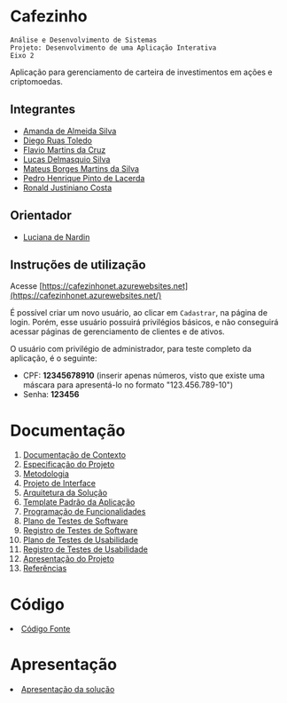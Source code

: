 # Cafezinho

`Análise e Desenvolvimento de Sistemas`  
`Projeto: Desenvolvimento de uma Aplicação Interativa`  
`Eixo 2`

Aplicação para gerenciamento de carteira de investimentos em ações e criptomoedas.

## Integrantes

* [Amanda de Almeida Silva](https://www.linkedin.com/in/amanda-de-almeida-36aa45253)
* [Diego Ruas Toledo](https://www.linkedin.com/in/diego-ruas-toledo-720b96238/)
* [Flavio Martins da Cruz](https://www.linkedin.com/in/flaviomartinscruz/)
* [Lucas Delmasquio Silva](https://www.linkedin.com/in/lucas-silva-8254611b3/)
* [Mateus Borges Martins da Silva](https://www.linkedin.com/in/mateus-mborges/)
* [Pedro Henrique Pinto de Lacerda](https://www.linkedin.com/in/pedro-henrique-pinto-de-lacerda-979ba21a8/)
* [Ronald Justiniano Costa](https://www.linkedin.com/in/ronald-justiniano/)

## Orientador

* [Luciana de Nardin](https://www.linkedin.com/in/luciana-de-nardin-3b175a209/)

## Instruções de utilização

Acesse [https://cafezinhonet.azurewebsites.net](https://cafezinhonet.azurewebsites.net/)  

É possível criar um novo usuário, ao clicar em `Cadastrar`, na página de login. Porém, esse usuário possuirá privilégios básicos, e não conseguirá acessar páginas de gerenciamento de clientes e de ativos.  

O usuário com privilégio de administrador, para teste completo da aplicação, é o seguinte:  
* CPF: **12345678910** (inserir apenas números, visto que existe uma máscara para apresentá-lo no formato "123.456.789-10")  
* Senha: **123456**

# Documentação

<ol>
<li><a href="docs/01-Documentação de Contexto.md"> Documentação de Contexto</a></li>
<li><a href="docs/02-Especificação do Projeto.md"> Especificação do Projeto</a></li>
<li><a href="docs/03-Metodologia.md"> Metodologia</a></li>
<li><a href="docs/04-Projeto de Interface.md"> Projeto de Interface</a></li>
<li><a href="docs/05-Arquitetura da Solução.md"> Arquitetura da Solução</a></li>
<li><a href="docs/06-Template Padrão da Aplicação.md"> Template Padrão da Aplicação</a></li>
<li><a href="docs/07-Programação de Funcionalidades.md"> Programação de Funcionalidades</a></li>
<li><a href="docs/08-Plano de Testes de Software.md"> Plano de Testes de Software</a></li>
<li><a href="docs/09-Registro de Testes de Software.md"> Registro de Testes de Software</a></li>
<li><a href="docs/10-Plano de Testes de Usabilidade.md"> Plano de Testes de Usabilidade</a></li>
<li><a href="docs/11-Registro de Testes de Usabilidade.md"> Registro de Testes de Usabilidade</a></li>
<li><a href="docs/12-Apresentação do Projeto.md"> Apresentação do Projeto</a></li>
<li><a href="docs/13-Referências.md"> Referências</a></li>
</ol>

# Código

<li><a href="src/README.md"> Código Fonte</a></li>

# Apresentação

<li><a href="docs/12-Apresentação do Projeto.md"> Apresentação da solução</a></li>
